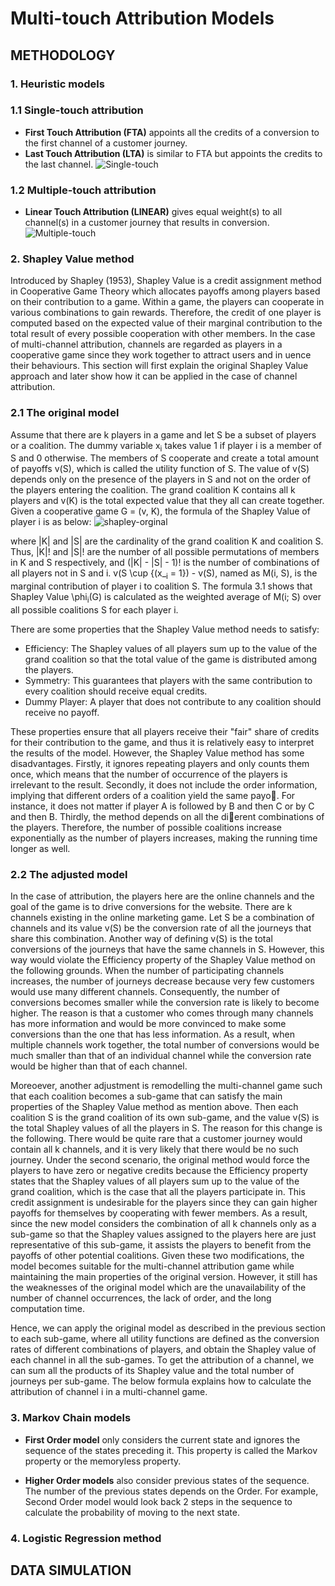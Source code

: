 # Multi-touch Attribution Models

## METHODOLOGY 
### 1. Heuristic models
### 1.1 Single-touch attribution 
 - **First Touch Attribution (FTA)** appoints all the credits of a conversion to the first channel of a customer journey.
 - **Last Touch Attribution (LTA)** is similar to FTA but appoints the credits to the last channel.
![Single-touch](https://user-images.githubusercontent.com/66676705/117957951-d476a900-b31a-11eb-89fe-f75db352a628.PNG)

### 1.2 Multiple-touch attribution
 - **Linear Touch Attribution (LINEAR)** gives equal weight(s) to all channel(s) in a customer journey that results in conversion.
![Multiple-touch](https://user-images.githubusercontent.com/66676705/117957947-d3de1280-b31a-11eb-8a51-263ae386fe97.PNG)

### 2. Shapley Value method 
Introduced by Shapley (1953), Shapley Value is a credit assignment method in Cooperative Game Theory which allocates payoffs among players based on their contribution to a game. Within a game, the players can cooperate in various combinations to gain rewards. Therefore, the credit of one player is computed based on the expected value of their marginal contribution to the total result of every possible cooperation with other members. In the case of multi-channel attribution, channels are regarded as players in a cooperative game since they work together to attract users and in uence their behaviours. This section will first explain the original Shapley Value approach and later show how it can be applied in the case of channel attribution.

### 2.1 The original model 
Assume that there are k players in a game and let S be a subset of players or a coalition.
The dummy variable x<sub>i</sub> takes value 1 if player i is a member of S and 0 otherwise. The
members of S cooperate and create a total amount of payoffs v(S), which is called the
utility function of S. The value of v(S) depends only on the presence of the players in S
and not on the order of the players entering the coalition. The grand coalition K contains
all k players and v(K) is the total expected value that they all can create together. Given
a cooperative game G = (v, K), the formula of the Shapley Value of player i is as below:
![shapley-orginal](https://user-images.githubusercontent.com/66676705/117959638-84004b00-b31c-11eb-86ca-8f8d5db7955a.PNG) 

where |K| and |S| are the cardinality of the grand coalition K and coalition S. Thus, |K|! and |S|! are the number of all possible permutations of members in K and S respectively, and (|K| - |S| - 1)! is the number of combinations of all players not in S and i. v(S \cup {(x_<sub>i</sub> = 1}) - v(S), named as M(i, S), is the marginal contribution of player i to coalition S. The formula 3.1 shows that Shapley Value \phi<sub>i</sub>(G) is calculated as the weighted average of M(i; S) over all possible coalitions S for each player i.

There are some properties that the Shapley Value method needs to satisfy:
- Efficiency: The Shapley values of all players sum up to the value of the grand coalition so that the total value of the game is distributed among the players.
- Symmetry: This guarantees that players with the same contribution to every coalition should receive equal credits. 
- Dummy Player: A player that does not contribute to any coalition should receive no payoff.

These properties ensure that all players receive their "fair" share of credits for their contribution to the game, and thus it is relatively easy to interpret the results of the model. However, the Shapley Value method has some disadvantages. Firstly, it ignores repeating players and only counts them once, which means that the number of occurrence of the players is irrelevant to the result. Secondly, it does not include the order information, implying that different orders of a coalition yield the same payo. For instance, it does not matter if player A is followed by B and then C or by C and then B. Thirdly, the method depends on all the dierent combinations of the players. Therefore, the number of possible coalitions increase exponentially as the number of players increases, making the running time longer as well.

### 2.2 The adjusted model 
In the case of attribution, the players here are the online channels and the goal of the game is to drive conversions for the website. There are k channels existing in the online marketing game. Let S be a combination of channels and its value v(S) be the conversion rate of all the journeys that share this combination. Another way of defining v(S) is the total conversions of the journeys that have the same channels in S. However, this way would violate the Efficiency property of the Shapley Value method on the following grounds. When the number of participating channels increases, the number of journeys decrease because very few customers would use many different channels. Consequently, the number of conversions becomes smaller while the conversion rate is likely to become higher. The reason is that a customer who comes through many channels has more information and would be more convinced to make some conversions than the one that has less information. As a result, when multiple channels work together, the total number of conversions would be much smaller than that of an individual channel while the conversion rate would be higher than that of each channel.

Moreoever, another adjustment is remodelling the multi-channel game such that each coalition becomes a sub-game that can satisfy the main properties of the Shapley Value method as mention above. Then each coalition S is the grand coalition of its own sub-game, and the value v(S) is the total Shapley values of all the players in S. The reason for this change is the following. There would be quite rare that a customer journey would contain all k channels, and it is very likely that there would be no such journey. Under the second scenario, the original method would force the players to have zero or negative credits because the Efficiency property states that the Shapley values of all players sum up to the value of the grand coalition, which is the case that all the players participate in. This credit assignment is undesirable for the players since they can gain higher payoffs for themselves by cooperating with fewer members. As a result, since the new model considers the combination of all k channels only as a sub-game so that the Shapley values assigned to the players here are just representative of this sub-game, it assists the players to benefit from the payoffs of other potential coalitions. Given these two modifications, the model becomes suitable for the multi-channel attribution game while maintaining the main properties of the original version. However, it still has the weaknesses of the original model which are the unavailability of the number of channel occurrences, the lack of order, and the long computation time. 

Hence, we can apply the original model as described in the previous section to each sub-game, where all utility functions are defined as the conversion rates of different combinations of players, and obtain the Shapley value of each channel in all the sub-games. To get the attribution of a channel, we can sum all the products of its Shapley value and the total number of journeys per sub-game. The below formula explains how to calculate the attribution of channel i in a multi-channel game.       

### 3. Markov Chain models
- **First Order model** only considers the current state and ignores the sequence of the states preceding it. This property is called the Markov property or the memoryless property. 



- **Higher Order models** also consider previous states of the sequence. The number of the previous states depends on the Order. For example, Second Order model would look back 2 steps in the sequence to calculate the probability of moving to the next state. 


### 4. Logistic Regression method 


## DATA SIMULATION
